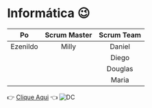 # **__Informática__** :wink:
Po | Scrum Master | Scrum Team
:---: | :---: | :---:
Ezenildo | Milly | Daniel
| | | Diego
| | | Douglas
| | | Maria

:point_right: [Clique Aqui](https://github.com/joseezenildo/Projeto-Integrador--Grupo-II) :point_left:
![DC](https://s2.glbimg.com/YeyvHERCtqwNuo7H7aav1K5W5fk=/0x69:720x644/690x550/s.glbimg.com/es/ge/f/original/2014/11/01/burrinho1.jpg)
